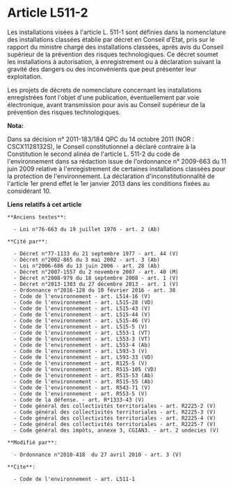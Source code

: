 # Article L511-2

Les installations visées à l'article L. 511-1 sont définies dans la nomenclature des installations classées établie par
décret en Conseil d'Etat, pris sur le rapport du ministre chargé des installations classées, après avis du    Conseil
supérieur de la prévention des risques technologiques. Ce décret soumet les installations à autorisation, à enregistrement ou
à déclaration suivant la gravité des dangers ou des inconvénients que peut présenter leur exploitation. 

Les projets de décrets de nomenclature concernant les installations enregistrées font l'objet d'une publication,
éventuellement par voie électronique, avant transmission pour avis au    Conseil supérieur de la prévention des risques
technologiques.

**Nota:**

Dans sa décision n° 2011-183/184 QPC du 14 octobre 2011 (NOR : CSCX1128132S), le Conseil constitutionnel a déclaré contraire
à la Constitution le second alinéa de l'article L. 511-2 du code de l'environnement dans sa rédaction issue de l'ordonnance
n° 2009-663 du 11 juin 2009 relative à l'enregistrement de certaines installations classées pour la protection de
l'environnement. La déclaration d'inconstitutionnalité de l'article 1er prend effet le 1er janvier 2013 dans les conditions
fixées au considérant 10.

**Liens relatifs à cet article**

	**Anciens textes**:

	  - Loi n°76-663 du 19 juillet 1976 - art. 2 (Ab)

	**Cité par**:

	  - Décret n°77-1133 du 21 septembre 1977 - art. 44 (V)
	  - Décret n°2002-865 du 3 mai 2002 - art. 3 (Ab)
	  - Loi n°2006-686 du 13 juin 2006 - art. 28 (Ab)
	  - Décret n°2007-1557 du 2 novembre 2007 - art. 40 (M)
	  - Décret n°2008-979 du 18 septembre 2008 - art. 1 (V)
	  - Décret n°2013-1303 du 27 décembre 2013 - art. 1 (V)
	  - Ordonnance n°2016-128 du 10 février 2016 - art. 38
	  - Code de l'environnement - art. L514-16 (V)
	  - Code de l'environnement - art. L515-28 (VD)
	  - Code de l'environnement - art. L515-43 (V)
	  - Code de l'environnement - art. L515-44 (V)
	  - Code de l'environnement - art. L515-46 (V)
	  - Code de l'environnement - art. L515-5 (V)
	  - Code de l'environnement - art. L553-1 (VT)
	  - Code de l'environnement - art. L553-3 (VT)
	  - Code de l'environnement - art. L553-4 (Ab)
	  - Code de l'environnement - art. L593-3 (V)
	  - Code de l'environnement - art. L593-33 (VD)
	  - Code de l'environnement - art. R125-5 (V)
	  - Code de l'environnement - art. R515-105 (VD)
	  - Code de l'environnement - art. R515-53 (Ab)
	  - Code de l'environnement - art. R515-55 (Ab)
	  - Code de l'environnement - art. R543-71 (V)
	  - Code de l'environnement - art. R553-5 (V)
	  - Code de la défense. - art. R*1333-43 (V)
	  - Code général des collectivités territoriales - art. R2225-2 (V)
	  - Code général des collectivités territoriales - art. R2225-3 (V)
	  - Code général des collectivités territoriales - art. R2225-4 (V)
	  - Code général des collectivités territoriales - art. R2225-7 (V)
	  - Code général des impôts, annexe 3, CGIAN3. - art. 2 undecies (V)

	**Modifié par**:

	  - Ordonnance n°2010-418  du 27 avril 2010 - art. 3 (V)

	**Cite**:

	  - Code de l'environnement - art. L511-1
